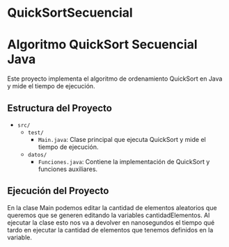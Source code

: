 # QuickSortSecuencial
# Algoritmo QuickSort Secuencial Java

Este proyecto implementa el algoritmo de ordenamiento QuickSort en Java y mide el tiempo de ejecución.

## Estructura del Proyecto

- `src/`
  - `test/`
    - `Main.java`: Clase principal que ejecuta QuickSort y mide el tiempo de ejecución.
  - `datos/`
    - `Funciones.java`: Contiene la implementación de QuickSort y funciones auxiliares.

## Ejecución del Proyecto
En la clase Main podemos editar la cantidad de elementos aleatorios que queremos que se generen editando la variables cantidadElementos.
Al ejecutar la clase esto nos va a devolver en nanosegundos el tiempo qué tardo en ejecutar la cantidad de elementos que tenemos definidos en la variable.

